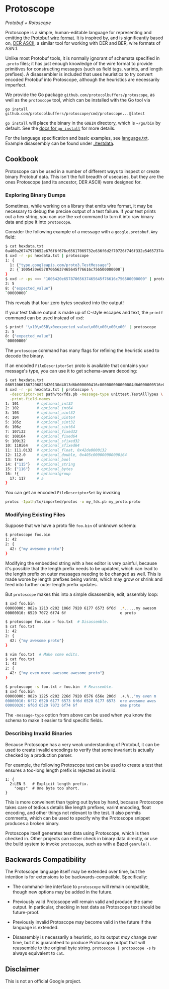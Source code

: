 # Protoscope

*Protobuf + Rotoscope*

Protoscope is a simple, human-editable language for representing and emitting
the
[Protobuf wire format](https://developers.google.com/protocol-buffers/docs/encoding).
It is inspired by, and is significantly based on,
[DER ASCII](https://github.com/google/der-ascii), a similar tool for working
with DER and BER, wire formats of ASN.1.

Unlike most Protobuf tools, it is normally ignorant of schemata specified in
`.proto` files; it has just enough knowledge of the wire format to provide
primitives for constructing messages (such as field tags, varints, and length
prefixes). A disassembler is included that uses heuristics to try convert
encoded Protobuf into Protoscope, although the heuristics are necessarily
imperfect.

We provide the Go package `github.com/protocolbuffers/protoscope`, as well as
the `protoscope` tool, which can be installed with the Go tool via

```
go install github.com/protocolbuffers/protoscope/cmd/protoscope...@latest
```

`go install` will place the binary in the `GOBIN` directory, which is `~/go/bin`
by default. See the
[docs for `go install`](https://pkg.go.dev/cmd/go#hdr-Compile_and_install_packages_and_dependencies)
for more details.

For the language specification and basic examples, see
[language.txt](/language.txt). Example disassembly can be found under
[./testdata](/testdata).

## Cookbook

Protoscope can be used in a number of different ways to inspect or create binary
Protobuf data. This isn't the full breadth of usecases, but they are the ones
Protoscope (and its ancestor, DER ASCII) were designed for.

### Exploring Binary Dumps

Sometimes, while working on a library that emits wire format, it may be
necessary to debug the precise output of a test failure. If your test prints out
a hex string, you can use the `xxd` command to turn it into raw binary data and
pipe it into `protoscope`.

Consider the following example of a message with a `google.protobuf.Any` field:

```sh
$ cat hexdata.txt
0a400a26747970652e676f6f676c65617069732e636f6d2f70726f746f332e546573744d65737361676512161005420e65787065637465645f76616c756500000000
$ xxd -r -ps hexdata.txt | protoscope
1: {
  1: {"type.googleapis.com/proto3.TestMessage"}
  2: {`1005420e65787065637465645f76616c756500000000`}
}
$ xxd -r -ps <<< "1005420e65787065637465645f76616c756500000000" | protoscope
2: 5
8: {"expected_value"}
`00000000`
```

This reveals that four zero bytes sneaked into the output!

If your test failure output is made up of C-style escapes and text, the `printf`
command can be used instead of `xxd`:

```sh
$ printf '\x10\x05B\x0eexpected_value\x00\x00\x00\x00' | protoscope
2: 5
8: {"expected_value"}
`00000000`
```

The `protoscope` command has many flags for refining the heuristic used to
decode the binary.

If an encoded `FileDescriptorSet` proto is available that contains your
message's type, you can use it to get schema-aware decoding:

```sh
$ cat hexdata.txt
086510661867206828d20130d4013d6b000000416c000000000000004d6d000000516e000000000000005d0000de42610000000000005c40680172033131357a0331313683018801758401
$ xxd -r -ps hexdata.txt | protoscope \
  -descriptor-set path/to/fds.pb -message-type unittest.TestAllTypes \
  -print-field-names
1: 101        # optional_int32
2: 102        # optional_int64
3: 103        # optional_uint32
4: 104        # optional_uint64
5: 105z       # optional_sint32
6: 106z       # optional_sint64
7: 107i32     # optional_fixed32
8: 108i64     # optional_fixed64
9: 109i32     # optional_sfixed32
10: 110i64    # optional_sfixed64
11: 111.0i32  # optional_float, 0x42de0000i32
12: 112.0     # optional_double, 0x405c000000000000i64
13: true      # optional_bool
14: {"115"}   # optional_string
15: {"116"}   # optional_bytes
16: !{        # optionalgroup
  17: 117     # a
}
```

You can get an encoded `FileDescriptorSet` by invoking

```sh
protoc -Ipath/to/imported/protos -o my_fds.pb my_proto.proto
```

### Modifying Existing Files

Suppose that we have a proto file `foo.bin` of unknown schema:

```sh
$ protoscope foo.bin
1: 42
2: {
  42: {"my awesome proto"}
}
```

Modifying the embedded string with a hex editor is very painful, because it's
possible that the length prefix needs to be updated, which can lead to the
length prefix on outer messages needing to be changed as well. This is made
worse by length prefixes being varints, which may grow or shrink and feed into
further outer length prefix updates.

But `protoscope` makes this into a simple disassemble, edit, assembly loop:

```sh
$ xxd foo.bin
00000000: 082a 1213 d202 106d 7920 6177 6573 6f6d  .*.....my awesom
00000010: 6520 7072 6f74 6f                        e proto

$ protoscope foo.bin > foo.txt  # Disassemble.
$ cat foo.txt
1: 42
2: {
  42: {"my awesome proto"}
}

$ vim foo.txt  # Make some edits.
$ cat foo.txt
1: 43
2: {
  42: {"my even more awesome awesome proto"}
}

$ protoscope -s foo.txt > foo.bin  # Reassemble.
$ xxd foo.bin
00000000: 082b 1225 d202 226d 7920 6576 656e 206d  .+.%.."my even m
00000010: 6f72 6520 6177 6573 6f6d 6520 6177 6573  ore awesome awes
00000020: 6f6d 6520 7072 6f74 6f                   ome proto
```

The `-message-type` option from above can be used when you know the schema to
make it easier to find specific fields.

### Describing Invalid Binaries

Because Protoscope has a very weak understanding of Protobuf, it can be used to
create invalid encodings to verify that some invariant is actually checked by a
production parser.

For example, the following Protoscope text can be used to create a test that
ensures a too-long length prefix is rejected as invalid.

```
1: {
  2:LEN 5   # Explicit length prefix.
    "oops"  # One byte too short.
}
```

This is more conveinent than typing out bytes by hand, because Protoscope takes
care of tedious details like length prefixes, varint encoding, float encoding,
and other things not relevant to the test. It also permits comments, which can
be used to specify why the Protoscope snippet produces a broken binary.

Protoscope itself generates test data using Protoscope, which is then checked
in. Other projects can either check in binary data directly, or use the build
system to invoke `protoscope`, such as with a Bazel `genrule()`.

## Backwards Compatibility

The Protoscope language itself may be extended over time, but the intention is
for extensions to be backwards-compatible. Specifically:

*   The command-line interface to `protoscope` will remain compatible, though
    new options may be added in the future.

*   Previously valid Protoscope will remain valid and produce the same output.
    In particular, checking in test data as Protoscope text should be
    future-proof.

*   Previously invalid Protoscope may become valid in the future if the language
    is extended.

*   Disassembly is necessarily a heuristic, so its output *may* change over
    time, but it is guaranteed to produce Protoscope output that will reassemble
    to the original byte string. `protoscope | protoscope -s` is always
    equivalent to `cat`.

## Disclaimer

This is not an official Google project.

